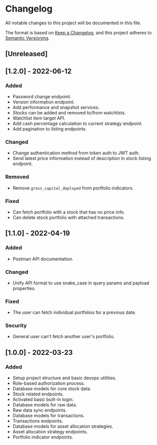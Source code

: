 # Changelog

All notable changes to this project will be documented in this file.

The format is based on [Keep a Changelog](https://keepachangelog.com/en/1.0.0/),
and this project adheres to [Semantic Versioning](https://semver.org/spec/v2.0.0.html).

## [Unreleased]

## [1.2.0] - 2022-06-12

### Added

- Password change endpoint.
- Version information endpoint.
- Add performance and snapshot services.
- Stocks can be added and removed to/from watchlists.
- Watchlist item target API.
- Add cash percentage calculation to current strategy endpoint.
- Add pagination to listing endpoints.

### Changed

- Change authentication method from token auth to JWT auth.
- Send latest price information instead of description in stock listing endpoint.

### Removed

- Remove `gross_capital_deployed` from portfolio indicators.

### Fixed

- Can fetch portfolio with a stock that has no price info.
- Can delete stock portfolio with attached transactions.

## [1.1.0] - 2022-04-19

### Added

- Postman API documentation.

### Changed

- Unify API format to use snake_case in query params and payload properties.

### Fixed

- The user can fetch individual portfolios for a previous date.

### Security

- General user can't fetch another user's portfolio.

## [1.0.0] - 2022-03-23

### Added

- Setup project structure and basic devops utilities.
- Role-based authorization process.
- Database models for core stock data.
- Stock related endpoints.
- Activated basic built-in login.
- Database models for raw data.
- Raw data sync endpoints.
- Database models for transactions.
- Transactions endpoints.
- Database models for asset allocation strategies.
- Asset allocation strategy endpoints.
- Portfolio indicator endpoints.
